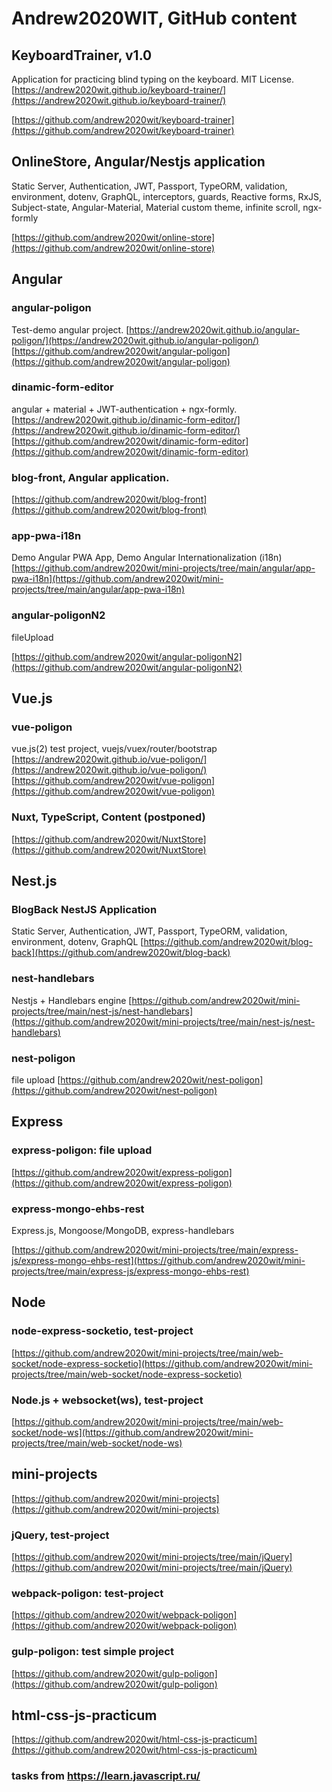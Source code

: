 # Andrew2020WIT, GitHub content

## KeyboardTrainer, v1.0

Application for practicing blind typing on the keyboard. MIT License.
[https://andrew2020wit.github.io/keyboard-trainer/](https://andrew2020wit.github.io/keyboard-trainer/)

[https://github.com/andrew2020wit/keyboard-trainer](https://github.com/andrew2020wit/keyboard-trainer)

## OnlineStore, Angular/Nestjs application

Static Server, Authentication, JWT, Passport, TypeORM, validation, environment, dotenv, GraphQL, interceptors, guards, Reactive forms, RxJS, Subject-state, Angular-Material, Material custom theme, infinite scroll, ngx-formly

[https://github.com/andrew2020wit/online-store](https://github.com/andrew2020wit/online-store)

## Angular

### angular-poligon

Test-demo angular project.
[https://andrew2020wit.github.io/angular-poligon/](https://andrew2020wit.github.io/angular-poligon/)
[https://github.com/andrew2020wit/angular-poligon](https://github.com/andrew2020wit/angular-poligon)

### dinamic-form-editor

angular + material + JWT-authentication + ngx-formly.
[https://andrew2020wit.github.io/dinamic-form-editor/](https://andrew2020wit.github.io/dinamic-form-editor/)
[https://github.com/andrew2020wit/dinamic-form-editor](https://github.com/andrew2020wit/dinamic-form-editor)

### blog-front, Angular application.

[https://github.com/andrew2020wit/blog-front](https://github.com/andrew2020wit/blog-front)

### app-pwa-i18n

Demo Angular PWA App, Demo Angular Internationalization (i18n)
[https://github.com/andrew2020wit/mini-projects/tree/main/angular/app-pwa-i18n](https://github.com/andrew2020wit/mini-projects/tree/main/angular/app-pwa-i18n)

### angular-poligonN2

fileUpload

[https://github.com/andrew2020wit/angular-poligonN2](https://github.com/andrew2020wit/angular-poligonN2)

## Vue.js

### vue-poligon

vue.js(2) test project, vuejs/vuex/router/bootstrap
[https://andrew2020wit.github.io/vue-poligon/](https://andrew2020wit.github.io/vue-poligon/)
[https://github.com/andrew2020wit/vue-poligon](https://github.com/andrew2020wit/vue-poligon)

### Nuxt, TypeScript, Content (postponed)

[https://github.com/andrew2020wit/NuxtStore](https://github.com/andrew2020wit/NuxtStore)

## Nest.js

### BlogBack NestJS Application

Static Server, Authentication, JWT, Passport, TypeORM, validation, environment, dotenv, GraphQL
[https://github.com/andrew2020wit/blog-back](https://github.com/andrew2020wit/blog-back)

### nest-handlebars

Nestjs + Handlebars engine
[https://github.com/andrew2020wit/mini-projects/tree/main/nest-js/nest-handlebars](https://github.com/andrew2020wit/mini-projects/tree/main/nest-js/nest-handlebars)

### nest-poligon

file upload
[https://github.com/andrew2020wit/nest-poligon](https://github.com/andrew2020wit/nest-poligon)

## Express

### express-poligon: file upload

[https://github.com/andrew2020wit/express-poligon](https://github.com/andrew2020wit/express-poligon)

### express-mongo-ehbs-rest

Express.js, Mongoose/MongoDB, express-handlebars

[https://github.com/andrew2020wit/mini-projects/tree/main/express-js/express-mongo-ehbs-rest](https://github.com/andrew2020wit/mini-projects/tree/main/express-js/express-mongo-ehbs-rest)

## Node

### node-express-socketio, test-project

[https://github.com/andrew2020wit/mini-projects/tree/main/web-socket/node-express-socketio](https://github.com/andrew2020wit/mini-projects/tree/main/web-socket/node-express-socketio)

### Node.js + websocket(ws), test-project

[https://github.com/andrew2020wit/mini-projects/tree/main/web-socket/node-ws](https://github.com/andrew2020wit/mini-projects/tree/main/web-socket/node-ws)

## mini-projects

[https://github.com/andrew2020wit/mini-projects](https://github.com/andrew2020wit/mini-projects)

### jQuery, test-project

[https://github.com/andrew2020wit/mini-projects/tree/main/jQuery](https://github.com/andrew2020wit/mini-projects/tree/main/jQuery)

### webpack-poligon: test-project

[https://github.com/andrew2020wit/webpack-poligon](https://github.com/andrew2020wit/webpack-poligon)

### gulp-poligon: test simple project

[https://github.com/andrew2020wit/gulp-poligon](https://github.com/andrew2020wit/gulp-poligon)

## html-css-js-practicum

[https://github.com/andrew2020wit/html-css-js-practicum](https://github.com/andrew2020wit/html-css-js-practicum)

### tasks from https://learn.javascript.ru/
